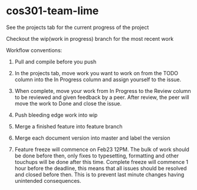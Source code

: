 # cos301-team-lime
See the projects tab for the current progress of the project

Checkout the wip(work in progress) branch for the most recent work

Workflow conventions:

1. Pull and compile before you push

2. In the projects tab, move work you want to work on from the TODO column into the In Progress column and assign yourself to the issue.

3. When complete, move your work from In Progress to the Review column to be reviewed and given feedback by a peer. After review, the peer will move the work to Done and close the issue.

3. Push bleeding edge work into wip

4. Merge a finished feature into feature branch

5. Merge each document version into master and label the version

6. Feature freeze will commence on Feb23 12PM. The bulk of work should be done before then, only fixes to typesetting, formatting and other touchups will be done after this time. Complete freeze will commence 1 hour before the deadline, this means that all issues should be resolved and closed before then. This is to prevent last minute changes having unintended consequences.
